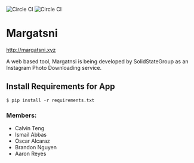 ![Circle CI](https://circleci.com/gh/SSG-SolidStateGroup/Margatsni.png?circle-token=:circle-token) ![Circle CI](https://circleci.com/gh/SSG-SolidStateGroup/Margatsni.svg?style=shield&circle-token=:circle-token)

# Margatsni

  http://margatsni.xyz

A web based tool, Margatnsi is being developed by SolidStateGroup as an Instagram Photo Downloading service.

## Install Requirements for App
	$ pip install -r requirements.txt	

### Members:
* Calvin Teng
* Ismail Abbas
* Oscar Alcaraz
* Brandon Nguyen
* Aaron Reyes
